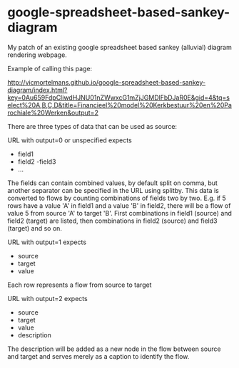 google-spreadsheet-based-sankey-diagram
=======================================

My patch of an existing google spreadsheet based sankey (alluvial) diagram rendering webpage.

Example of calling this page:

http://vicmortelmans.github.io/google-spreadsheet-based-sankey-diagram/index.html?key=0Au659FdpCliwdHJNU01nZWwxcG1mZjJGMDlFbDJaR0E&gid=4&tq=select%20A,B,C,D&title=Financieel%20model%20Kerkbestuur%20en%20Parochiale%20Werken&output=2

There are three types of data that can be used as source:


URL with output=0 or unspecified expects

- field1
- field2
-field3
- …

The fields can contain combined values, by default split on comma, but another separator can be specified in the URL using splitby.
This data is converted to flows by counting combinations of fields two by two. E.g. if 5 rows have a value 'A' in field1 and a value 'B' in field2, there will be a flow of value 5 from source 'A' to target 'B'. First combinations in field1 (source) and field2 (target) are listed, then combinations in field2 (source) and field3 (target) and so on.


URL with output=1 expects

- source
- target
- value

Each row represents a flow from source to target


URL with output=2 expects

- source
- target
- value
- description

The description will be added as a new node in the flow between source and target and serves merely as a caption to identify the flow.


